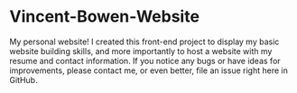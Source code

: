 # Vincent-Bowen-Website
My personal website!
I created this front-end project to display my basic website building skills,
and more importantly to host a website with my resume and contact information.
If you notice any bugs or have ideas for improvements, please contact me, or even
better, file an issue right here in GitHub.
